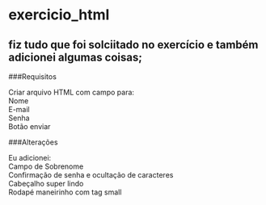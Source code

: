 # exercicio_html

## fiz tudo que foi solciitado no exercício e também adicionei algumas coisas;
###Requisitos 
  
Criar arquivo HTML com campo para:  
Nome  
E-mail  
Senha  
Botão enviar  

###Alterações  
  
Eu adicionei:  
Campo de Sobrenome  
Confirmação de senha e ocultação de caracteres  
Cabeçalho super lindo  
Rodapé maneirinho com tag small

